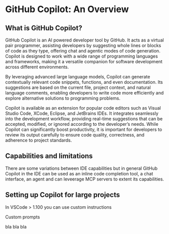 # GitHub Copilot: An Overview

## What is GitHub Copilot?

GitHub Copilot is an AI powered developer tool by GitHub. It acts as a virtual pair programmer, assisting developers by suggesting whole lines or blocks of code as they type, offering chat and agentic modes of code generation. Copilot is designed to work with a wide range of programming languages and frameworks, making it a versatile companion for software development across different environments.

By leveraging advanced large language models, Copilot can generate contextually relevant code snippets, functions, and even documentation. Its suggestions are based on the current file, project context, and natural language comments, enabling developers to write code more efficiently and explore alternative solutions to programming problems.

Copilot is available as an extension for popular code editors such as Visual Studio Code, XCode, Eclipse, and JetBrains IDEs. It integrates seamlessly into the development workflow, providing real-time suggestions that can be accepted, modified, or ignored according to the developer’s needs. While Copilot can significantly boost productivity, it is important for developers to review its output carefully to ensure code quality, correctness, and adherence to project standards.

## Capabilities and limitations

There are some variations between IDE capabilities but in general GitHub Copilot in the IDE can be used as an inline code completion tool, a chat interface, an agent and can leveerage MCP servers to extent its capabilities.

## Setting up Copilot for large projects

In VSCode > 1.100 you can use custom instructions

Custom prompts

bla bla bla
